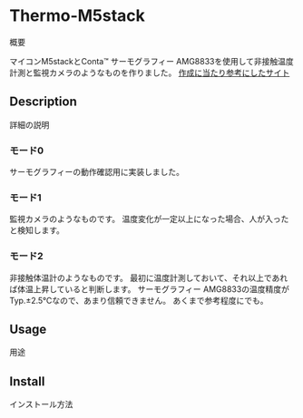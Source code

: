 # Thermo-M5stack
概要

マイコンM5stackとConta™ サーモグラフィー AMG8833を使用して非接触温度計測と監視カメラのようなものを作りました。
[作成に当たり参考にしたサイト](https://ambidata.io/samples/m5stack/thermalcamera/)

## Description
詳細の説明
### モード0
サーモグラフィーの動作確認用に実装しました。

### モード1
監視カメラのようなものです。
温度変化が一定以上になった場合、人が入ったと検知します。

### モード2
非接触体温計のようなものです。
最初に温度計測しておいて、それ以上であれば体温上昇していると判断します。
サーモグラフィー AMG8833の温度精度がTyp.±2.5℃なので、あまり信頼できません。
あくまで参考程度にでも。


## Usage
用途



## Install
インストール方法

